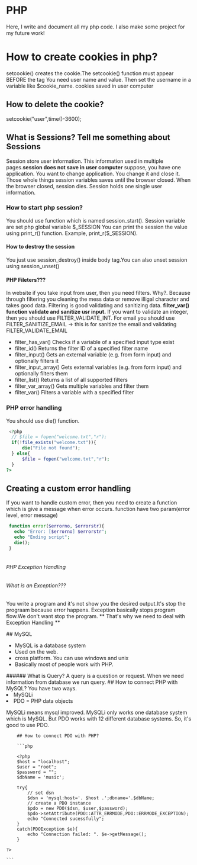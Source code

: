 # PHP
Here, I write and document all my php code. I also make some project for my future work!

<h1>How to create cookies in php?</h1>
<p>setcookie() creates the cookie.The setcookie() function must appear BEFORE the <html> tag
 You need user name and value. Then set the username in a variable like $cookie_name. cookies saved in user computer
  <h2>How to delete the cookie?</h2>
  setcookie("user",time()-3600);
 <h2>What is Sessions? Tell me something about Sessions</h2>
 Session store user information. This information used in multiple pages.<strong>session does not save in user computer</strong> 
 suppose, you have one application. You want to change application. You change it and close it. Those whole things session variables saves until the browser closed. When the browser closed, session dies. Session holds one single user information.
 <h3>How to start php session?</h3>
 You should use function which is named session_start(). Session variable are set php global variable $_SESSION
 You can print the session the value using print_r() function. Example, print_r($_SESSION).
 <h4>How to destroy the session</h4>
 You just use session_destroy() inside body tag.You can also unset session using session_unset()
 <h4>PHP Fileters???</h4>
 In website if you take input from user, then you need filters. Why?. Because through filtering you cleaning the mess data or remove     illigal character and takes good data. Filtering is good validating and sanitizing data. 
 <b>filter_var() function validate and sanitize usr input.</b> If you want to validate an integer, then you should use FILTER_VALIDATE_INT. For email you should use FILTER_SANITIZE_EMAIL -> this is for sanitize the email and validating FILTER_VALIDATE_EMAIL
<ul>
 <li>filter_has_var() Checks if a variable of a specified input type exist</li>
 <li>filter_id() Returns the filter ID of a specified filter name</li>
 <li>filter_input() Gets an external variable (e.g. from form input) and optionally filters it</li>
 <li>filter_input_array() Gets external variables (e.g. from form input) and optionally filters them</li>
 <li>filter_list() Returns a list of all supported filters</li>
 <li>filter_var_array() Gets multiple variables and filter them</li>
 <li>filter_var() Filters a variable with a specified filter</li>
 </ul>
 <section>
 <h3>PHP error handling</h3>
 <p>You should use die() function.
  
  ```php
   <?php
	// $file = fopen("welcome.txt","r");
	if(!file_exists("welcome.txt")){
		die("File not found");	
	} else{
		$file = fopen("welcome.txt","r");
	}
?>
 
 ```
 ## Creating a custom error handling
 If you want to handle custom error, then you need to create a function which is give a message when error occurs.
 function have two param(error level, error message) 
 
 ```php
  function error($errorno, $errorstr){
  	echo "Error: [$errorno] $errorstr";
	echo "Ending script";
	die();
  }
  
```
###### PHP Exception Handling
###### What is an Exception???
You write a program and it's not show you the desired output.It's stop the prograam because error happens. Exception basically stops
program flow.We don't want stop the program. ** That's why we need to deal with Exception Handling **
 </p>
</section>	
</p>

<section>
	## MySQL
	<ul>
		<li>MySQL is a database system</li>
		<li>Used on the web.</li>
		<li>cross platform. You can use windows and unix</li>
		<li>Basically most of people work with PHP.</li>
	</ul>
	###### What is Query?
	A query is a question or request. When we need information from database we run query.
	## How to connect PHP with MySQL?
	You have two ways.
	<li>MySQLi</li>
	<li>PDO = PHP data objects</li>
	<p>MySQLi means mysql improved. MySQLi only works one database system which is MySQL. But PDO works with 12 different database 		systems. So, it's good to use PDO.</p>
	
		## How to connect PDO with PHP?
	
		```php
	
		<?php 
		$host = "localhost";
		$user = "root";
		$password = "";
		$dbName = 'music';	

		try{
			// set dsn
			$dsn = 'mysql:host='. $host .';dbname='.$dbName;
			// create a PDO instance
			$pdo = new PDO($dsn, $user,$password);
			$pdo->setAttribute(PDO::ATTR_ERRMODE,PDO::ERRMODE_EXCEPTION);
			echo "Connected sucessfully";
		}
		catch(PDOException $e){
			echo "Connection failed: ". $e->getMessage();
		}	

	?>

	```

	
</section>
